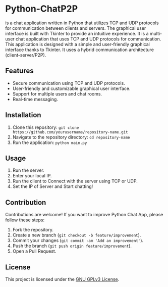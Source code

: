# Python-ChatP2P

is a chat application written in Python that utilizes TCP and UDP protocols for communication between clients and servers. The graphical user interface is built with Tkinter to provide an intuitive experience.
It is a multi-user chat application that uses TCP and UDP protocols for communication. This application is designed with a simple and user-friendly graphical interface thanks to Tkinter. It uses a hybrid communication architecture (client-server/P2P).

## Features
- Secure communication using TCP and UDP protocols.
- User-friendly and customizable graphical user interface.
- Support for multiple users and chat rooms.
- Real-time messaging.

## Installation
1. Clone this repository: `git clone https://github.com/yourusername/repository-name.git`
2. Navigate to the repository directory: `cd repository-name`
3. Run the application: `python main.py`

## Usage
1. Run the server.
2. Enter your local IP.
3. Run the client to Connect with the server using TCP or UDP.
4. Set the IP of Server and Start chatting!

## Contribution
Contributions are welcome! If you want to improve Python Chat App, please follow these steps:
1. Fork the repository.
2. Create a new branch (`git checkout -b feature/improvement`).
3. Commit your changes (`git commit -am 'Add an improvement'`).
4. Push the branch (`git push origin feature/improvement`).
5. Open a Pull Request.

## License
This project is licensed under the [GNU GPLv3 License](https://www.gnu.org/licenses/gpl-3.0.html).

